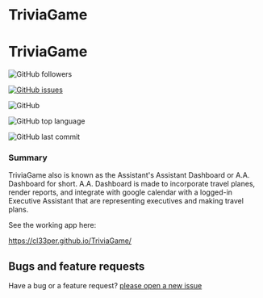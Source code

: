 # TriviaGame

# TriviaGame
  

![GitHub followers](https://img.shields.io/github/followers/cl33per?style=social)

[![GitHub issues](https://img.shields.io/github/issues/cl33per/TriviaGame)](https://github.com/cl33per/TriviaGame/issues)

![GitHub](https://img.shields.io/github/license/cl33per/TriviaGame)

![GitHub top language](https://img.shields.io/github/languages/top/cl33per/TriviaGame)

![GitHub last commit](https://img.shields.io/github/last-commit/cl33per/TriviaGame)
  

### Summary

TriviaGame also is known as the Assistant's Assistant Dashboard or A.A. Dashboard for short. A.A. Dashboard is made to incorporate travel planes, render reports, and integrate with google calendar with a logged-in Executive Assistant that are representing executives and making travel plans. 

See the working app here:

https://cl33per.github.io/TriviaGame/
  

## Bugs and feature requests

Have a bug or a feature request? [please open a new issue](https://github.com/cl33per/TriviaGame/issues/new)